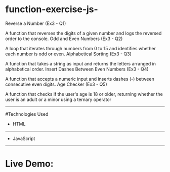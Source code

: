 # function-exercise-js-

Reverse a Number (Ex3 - Q1)

A function that reverses the digits of a given number and logs the reversed order to the console.
Odd and Even Numbers (Ex3 - Q2)

A loop that iterates through numbers from 0 to 15 and identifies whether each number is odd or even.
Alphabetical Sorting (Ex3 - Q3)

A function that takes a string as input and returns the letters arranged in alphabetical order.
Insert Dashes Between Even Numbers (Ex3 - Q4)

A function that accepts a numeric input and inserts dashes (-) between consecutive even digits.
Age Checker (Ex3 - Q5)

A function that checks if the user's age is 18 or older, returning whether the user is an adult or a minor using a ternary operator

---

#Technologies Used

- HTML
---
- JavaScript

---

# Live Demo:






